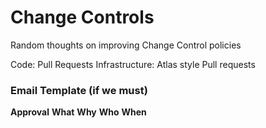 # Change Controls

Random thoughts on improving Change Control policies

Code: Pull Requests
Infrastructure: Atlas style Pull requests


### Email Template (if we must)

**Approval**
**What**
**Why**
**Who**
**When**


